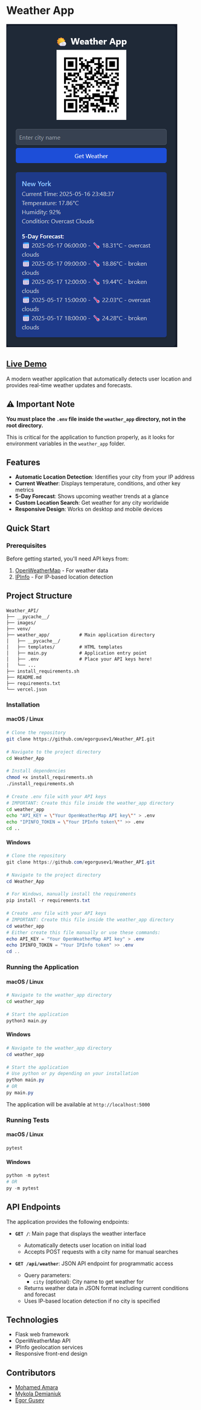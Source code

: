 # Weather App

![Weather App Screenshot](/images/weather_app.png)

## [Live Demo](https://weather-app-nine-sigma-76.vercel.app/)

A modern weather application that automatically detects user location and provides real-time weather updates and forecasts.

## ⚠️ Important Note

**You must place the `.env` file inside the `weather_app` directory, not in the root directory.**

This is critical for the application to function properly, as it looks for environment variables in the `weather_app` folder.

## Features

- **Automatic Location Detection**: Identifies your city from your IP address
- **Current Weather**: Displays temperature, conditions, and other key metrics
- **5-Day Forecast**: Shows upcoming weather trends at a glance
- **Custom Location Search**: Get weather for any city worldwide
- **Responsive Design**: Works on desktop and mobile devices

## Quick Start

### Prerequisites

Before getting started, you'll need API keys from:
1. [OpenWeatherMap](http://api.openweathermap.org) - For weather data
2. [IPInfo](https://ipinfo.io) - For IP-based location detection

## Project Structure

```
Weather_API/
├── __pycache__/
├── images/
├── venv/
├── weather_app/           # Main application directory
│   ├── __pycache__/
│   ├── templates/         # HTML templates
│   ├── main.py            # Application entry point
│   ├── .env               # Place your API keys here! 
│   └── ...
├── install_requirements.sh
├── README.md
├── requirements.txt
└── vercel.json
```

### Installation

#### macOS / Linux

```bash
# Clone the repository
git clone https://github.com/egorgusev1/Weather_API.git

# Navigate to the project directory
cd Weather_App

# Install dependencies
chmod +x install_requirements.sh
./install_requirements.sh

# Create .env file with your API keys
# IMPORTANT: Create this file inside the weather_app directory
cd weather_app
echo "API_KEY = \"Your OpenWeatherMap API key\"" > .env
echo "IPINFO_TOKEN = \"Your IPInfo token\"" >> .env
cd ..
```

#### Windows

```powershell
# Clone the repository
git clone https://github.com/egorgusev1/Weather_API.git

# Navigate to the project directory
cd Weather_App

# For Windows, manually install the requirements
pip install -r requirements.txt

# Create .env file with your API keys
# IMPORTANT: Create this file inside the weather_app directory
cd weather_app
# Either create this file manually or use these commands:
echo API_KEY = "Your OpenWeatherMap API key" > .env
echo IPINFO_TOKEN = "Your IPInfo token" >> .env
cd ..
```

### Running the Application

#### macOS / Linux

```bash
# Navigate to the weather_app directory
cd weather_app

# Start the application
python3 main.py
```

#### Windows

```powershell
# Navigate to the weather_app directory
cd weather_app

# Start the application
# Use python or py depending on your installation
python main.py
# OR
py main.py
```

The application will be available at `http://localhost:5000`

### Running Tests

#### macOS / Linux

```bash
pytest
```

#### Windows

```powershell
python -m pytest
# OR
py -m pytest
```

## API Endpoints

The application provides the following endpoints:

- **`GET /`**: Main page that displays the weather interface
  - Automatically detects user location on initial load
  - Accepts POST requests with a city name for manual searches

- **`GET /api/weather`**: JSON API endpoint for programmatic access
  - Query parameters:
    - `city` (optional): City name to get weather for
  - Returns weather data in JSON format including current conditions and forecast
  - Uses IP-based location detection if no city is specified

## Technologies

- Flask web framework
- OpenWeatherMap API
- IPInfo geolocation services
- Responsive front-end design

## Contributors

- [Mohamed Amara](https://github.com/Shaku-Med)
- [Mykola Demianiuk](https://github.com/Demianiuk-Mykola)
- [Egor Gusev](https://github.com/egorgusev1)